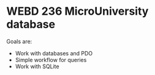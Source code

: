 # WEBD 236 MicroUniversity database

Goals are:
  - Work with databases and PDO
  - Simple workflow for queries
  - Work with SQLite